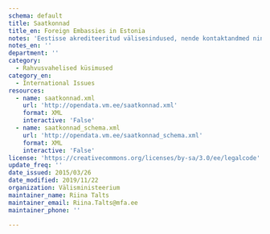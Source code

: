 ```yaml
---
schema: default
title: Saatkonnad
title_en: Foreign Embassies in Estonia
notes: 'Eestisse akrediteeritud välisesindused, nende kontaktandmed ning esindustes töötavate diplomaatide nimekiri koos ametinimetustega. Eestisse akrediteeritud suursaadikute Eesti Vabariigi presidendile volikirjade üleandmise kuupäevad.'
notes_en: ''
department: ''
category:
  - Rahvusvahelised küsimused
category_en:
  - International Issues
resources:
  - name: saatkonnad.xml
    url: 'http://opendata.vm.ee/saatkonnad.xml'
    format: XML
    interactive: 'False'
  - name: saatkonnad_schema.xml
    url: 'http://opendata.vm.ee/saatkonnad_schema.xml'
    format: XML
    interactive: 'False'
license: 'https://creativecommons.org/licenses/by-sa/3.0/ee/legalcode'
update_freq: ''
date_issued: 2015/03/26
date_modified: 2019/11/22
organization: Välisministeerium
maintainer_name: Riina Talts
maintainer_email: Riina.Talts@mfa.ee
maintainer_phone: ''

---
```

